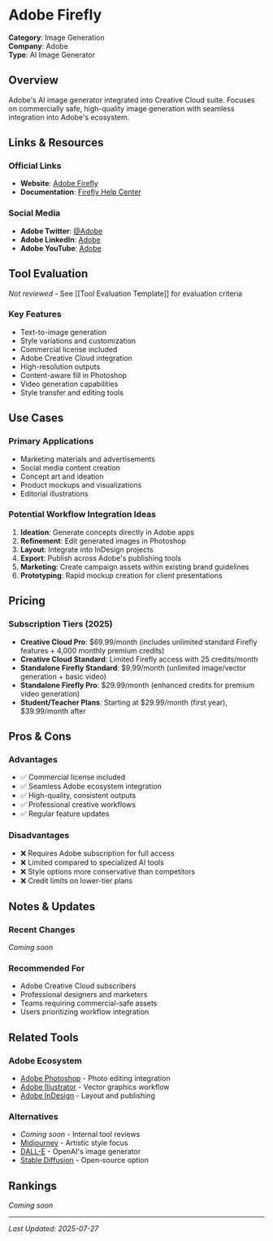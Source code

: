 # Adobe Firefly

**Category**: Image Generation  
**Company**: Adobe  
**Type**: AI Image Generator  

## Overview

Adobe's AI image generator integrated into Creative Cloud suite. Focuses on commercially safe, high-quality image generation with seamless integration into Adobe's ecosystem.

## Links & Resources

### Official Links
- **Website**: [Adobe Firefly](https://www.adobe.com/products/firefly.html)
- **Documentation**: [Firefly Help Center](https://helpx.adobe.com/firefly.html)

### Social Media
- **Adobe Twitter**: [@Adobe](https://twitter.com/Adobe)
- **Adobe LinkedIn**: [Adobe](https://www.linkedin.com/company/adobe/)
- **Adobe YouTube**: [Adobe](https://www.youtube.com/user/Adobe)

## Tool Evaluation

*Not reviewed* - See [[Tool Evaluation Template]] for evaluation criteria

### Key Features
- Text-to-image generation
- Style variations and customization
- Commercial license included
- Adobe Creative Cloud integration
- High-resolution outputs
- Content-aware fill in Photoshop
- Video generation capabilities
- Style transfer and editing tools

## Use Cases

### Primary Applications
- Marketing materials and advertisements
- Social media content creation
- Concept art and ideation
- Product mockups and visualizations
- Editorial illustrations

### Potential Workflow Integration Ideas
1. **Ideation**: Generate concepts directly in Adobe apps
2. **Refinement**: Edit generated images in Photoshop
3. **Layout**: Integrate into InDesign projects
4. **Export**: Publish across Adobe's publishing tools
5. **Marketing**: Create campaign assets within existing brand guidelines
6. **Prototyping**: Rapid mockup creation for client presentations

## Pricing

### Subscription Tiers (2025)
- **Creative Cloud Pro**: $69.99/month (includes unlimited standard Firefly features + 4,000 monthly premium credits)
- **Creative Cloud Standard**: Limited Firefly access with 25 credits/month
- **Standalone Firefly Standard**: $9.99/month (unlimited image/vector generation + basic video)
- **Standalone Firefly Pro**: $29.99/month (enhanced credits for premium video generation)
- **Student/Teacher Plans**: Starting at $29.99/month (first year), $39.99/month after

## Pros & Cons

### Advantages
- ✅ Commercial license included
- ✅ Seamless Adobe ecosystem integration
- ✅ High-quality, consistent outputs
- ✅ Professional creative workflows
- ✅ Regular feature updates

### Disadvantages
- ❌ Requires Adobe subscription for full access
- ❌ Limited compared to specialized AI tools
- ❌ Style options more conservative than competitors
- ❌ Credit limits on lower-tier plans

## Notes & Updates

### Recent Changes
*Coming soon*

### Recommended For
- Adobe Creative Cloud subscribers
- Professional designers and marketers
- Teams requiring commercial-safe assets
- Users prioritizing workflow integration

## Related Tools

### Adobe Ecosystem
- [Adobe Photoshop](https://www.adobe.com/products/photoshop.html) - Photo editing integration
- [Adobe Illustrator](https://www.adobe.com/products/illustrator.html) - Vector graphics workflow
- [Adobe InDesign](https://www.adobe.com/products/indesign.html) - Layout and publishing

### Alternatives
- *Coming soon* - Internal tool reviews
- [Midjourney](https://midjourney.com) - Artistic style focus
- [DALL-E](https://openai.com/dall-e-3) - OpenAI's image generator
- [Stable Diffusion](https://stability.ai/stablediffusion) - Open-source option

## Rankings

*Coming soon*

---

*Last Updated: 2025-07-27*